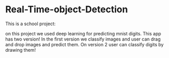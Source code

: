 # Real-Time-object-Detection
This is a school project:

on this project we used deep learning for predicting mnist digits. 
This app has two version! In the first version we classify images and user can drag and drop images and predict them. 
On version 2 user can classify digits by drawing them! 